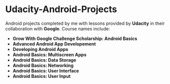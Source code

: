 # Udacity-Android-Projects
Android projects completed by me with lessons provided by **Udacity** in their collaboration with **Google**. Course names include:
  - **Grow With Google Challenge Scholarship: Android Basics**
  - **Advanced Android App Developement**
  - **Developing Android Apps**
  - **Android Basics: Multiscreen Apps**
  - **Android Basics: Data Storage**
  - **Android Basics: Networking**
  - **Android Basics: User Interface**
  - **Android Basics: User Input**
